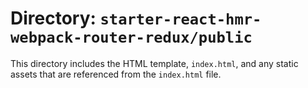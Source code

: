 # Directory: `starter-react-hmr-webpack-router-redux/public`
This directory includes the HTML template, `index.html`, and any static assets that are referenced from the `index.html` file.
